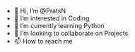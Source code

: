 - 👋 Hi, I’m @PratsN
- 👀 I’m interested in Coding
- 🌱 I’m currently learning Python
- 💞️ I’m looking to collaborate on Projects
- 📫 How to reach me 

<!---
PratsN/PratsN is a ✨ special ✨ repository because its `README.md` (this file) appears on your GitHub profile.
You can click the Preview link to take a look at your changes.
--->
